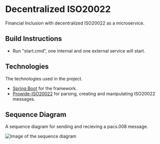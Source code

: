 # Decentralized ISO20022
Financial Inclusion with decentralized ISO20022 as a microservice.

## Build Instructions
- Run "start.cmd", one internal and one external service will start.

## Technologies
The technologies used in the project. 
- [Spring Boot](https://github.com/spring-projects/spring-boot) for the framework.
- [Prowide-ISO20022](https://github.com/prowide/prowide-iso20022) for parsing, creating and manipulating ISO20022 messages.

## Sequence Diagram
A sequence diagram for sending and recieving a pacs.008 message.

![Image of the sequence diagram](https://github.com/Cactu5/decentralized-ISO20022/raw/main/images/sequence-diagram-01.png)

